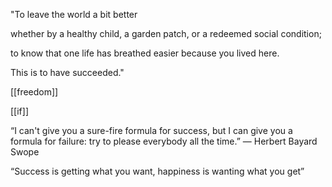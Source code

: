 ---
---



"To leave the world a bit better  

whether by a healthy child, a garden patch, or a redeemed social condition; 

to know that one life has breathed easier because you lived here. 

This is to have succeeded."

[[freedom]] 

[[if]]


“I can't give you a sure-fire formula for success, but I can give you a formula for failure: try to please everybody all the time.”
― Herbert Bayard Swope

“Success is getting what you want, happiness is wanting what you get”
